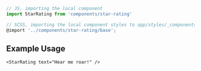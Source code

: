 ```js
// JS, importing the local component
import StarRating from 'components/star-rating'

// SCSS, importing the local component styles to app/styles/_components.scss
@import '../components/star-rating/base';
```


## Example Usage

    <StarRating text="Hear me roar!" />
